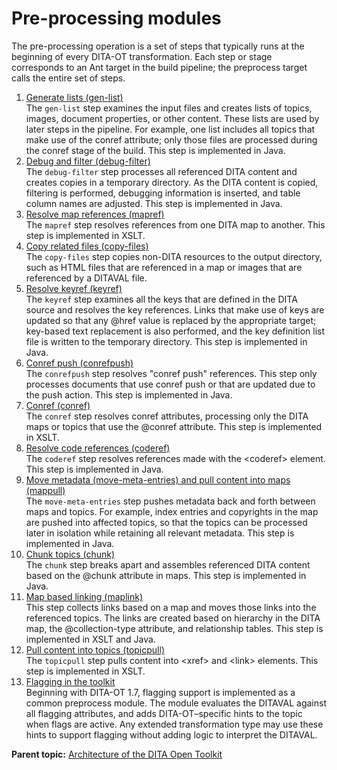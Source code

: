 # Pre-processing modules

The pre-processing operation is a set of steps that typically runs at the beginning of every DITA-OT transformation. Each step or stage corresponds to an Ant target in the build pipeline; the preprocess target calls the entire set of steps.

1.  [Generate lists \(gen-list\)](../dev_ref/preprocess-genlist.md)  
The `gen-list` step examines the input files and creates lists of topics, images, document properties, or other content. These lists are used by later steps in the pipeline. For example, one list includes all topics that make use of the conref attribute; only those files are processed during the conref stage of the build. This step is implemented in Java.
2.  [Debug and filter \(debug-filter\)](../dev_ref/preprocess-debugfilter.md)  
The `debug-filter` step processes all referenced DITA content and creates copies in a temporary directory. As the DITA content is copied, filtering is performed, debugging information is inserted, and table column names are adjusted. This step is implemented in Java.
3.  [Resolve map references \(mapref\)](../dev_ref/preprocess-mapref.md)  
The `mapref` step resolves references from one DITA map to another. This step is implemented in XSLT.
4.  [Copy related files \(copy-files\)](../dev_ref/preprocess-copyfiles.md)  
The `copy-files` step copies non-DITA resources to the output directory, such as HTML files that are referenced in a map or images that are referenced by a DITAVAL file.
5.  [Resolve keyref \(keyref\)](../dev_ref/preprocess-keyref.md)  
The `keyref` step examines all the keys that are defined in the DITA source and resolves the key references. Links that make use of keys are updated so that any @href value is replaced by the appropriate target; key-based text replacement is also performed, and the key definition list file is written to the temporary directory. This step is implemented in Java.
6.  [Conref push \(conrefpush\)](../dev_ref/preprocess-conrefpush.md)  
The `conrefpush` step resolves "conref push" references. This step only processes documents that use conref push or that are updated due to the push action. This step is implemented in Java.
7.  [Conref \(conref\)](../dev_ref/preprocess-conref.md)  
The `conref` step resolves conref attributes, processing only the DITA maps or topics that use the @conref attribute. This step is implemented in XSLT.
8.  [Resolve code references \(coderef\)](../dev_ref/preprocess-coderef.md)  
The `coderef` step resolves references made with the <coderef\> element. This step is implemented in Java.
9.  [Move metadata \(move-meta-entries\) and pull content into maps \(mappull\)](../dev_ref/preprocess-metadata.md)  
The `move-meta-entries` step pushes metadata back and forth between maps and topics. For example, index entries and copyrights in the map are pushed into affected topics, so that the topics can be processed later in isolation while retaining all relevant metadata. This step is implemented in Java.
10. [Chunk topics \(chunk\)](../dev_ref/preprocess-chunk.md)  
The `chunk` step breaks apart and assembles referenced DITA content based on the @chunk attribute in maps. This step is implemented in Java.
11. [Map based linking \(maplink\)](../dev_ref/preprocess-maplink.md)  
This step collects links based on a map and moves those links into the referenced topics. The links are created based on hierarchy in the DITA map, the @collection-type attribute, and relationship tables. This step is implemented in XSLT and Java.
12. [Pull content into topics \(topicpull\)](../dev_ref/preprocess-topicpull.md)  
The `topicpull` step pulls content into <xref\> and <link\> elements. This step is implemented in XSLT.
13. [Flagging in the toolkit](../dev_ref/preprocess-flagging.md)  
Beginning with DITA-OT 1.7, flagging support is implemented as a common preprocess module. The module evaluates the DITAVAL against all flagging attributes, and adds DITA-OT–specific hints to the topic when flags are active. Any extended transformation type may use these hints to support flagging without adding logic to interpret the DITAVAL.

**Parent topic:** [Architecture of the DITA Open Toolkit](../dev_ref/DITA-OTArchitecture.md)

